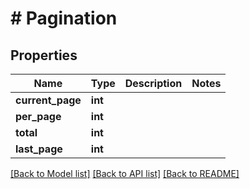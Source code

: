 # # Pagination

## Properties

Name | Type | Description | Notes
------------ | ------------- | ------------- | -------------
**current_page** | **int** |  |
**per_page** | **int** |  |
**total** | **int** |  |
**last_page** | **int** |  |

[[Back to Model list]](../../README.md#models) [[Back to API list]](../../README.md#endpoints) [[Back to README]](../../README.md)
